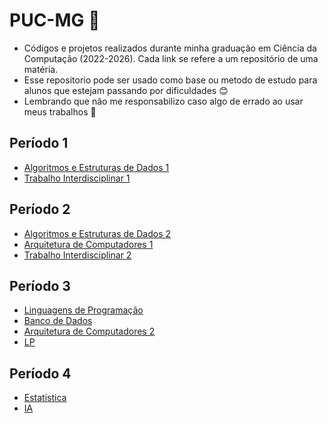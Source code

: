 # PUC-MG :office:

* Códigos e projetos realizados durante minha graduação em Ciência da Computação (2022-2026). Cada link se refere a um repositório de uma matéria. 
* Esse repositorio pode ser usado como base ou metodo de estudo para alunos que estejam passando por dificuldades :blush:
* Lembrando que não me responsabilizo caso algo de errado ao usar meus trabalhos 🎉

## Período 1

* [Algoritmos e Estruturas de Dados 1](https://github.com/Bruno0926/AEDS1)
* [Trabalho Interdisciplinar 1](https://github.com/Bruno0926/TI1-DIW)
  
## Período 2

* [Algoritmos e Estruturas de Dados 2](https://github.com/Bruno0926/AEDS2)
* [Arquitetura de Computadores 1](https://github.com/Bruno0926/AC1)
* [Trabalho Interdisciplinar 2](https://github.com/Bruno0926/TI2)

## Período 3
* [Linguagens de Programação](https://github.com/Bruno0926/LP)
* [Banco de Dados](https://github.com/Bruno0926/BD)
* [Arquitetura de Computadores 2](https://github.com/Bruno0926/AC2)
* [LP](https://github.com/Bruno0926/LP)

## Período 4
* [Estatistica](https://github.com/Bruno0926/Estatistica)
* [IA](https://github.com/Bruno0926/Intelog-ncia-Artificial)
